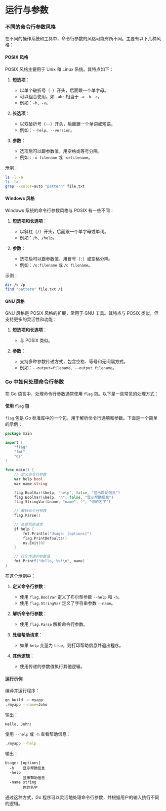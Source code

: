 # 运行与参数
### 不同的命令行参数风格

在不同的操作系统和工具中，命令行参数的风格可能有所不同。主要有以下几种风格：

#### POSIX 风格

POSIX 风格主要用于 Unix 和 Linux 系统。其特点如下：

1. **短选项**：
    - 以单个破折号（`-`）开头，后面跟一个单字母。
    - 可以组合使用，如 `-abc` 相当于 `-a -b -c`。
    - 例如：`-h`、`-v`。

2. **长选项**：
    - 以双破折号（`--`）开头，后面跟一个单词或短语。
    - 例如：`--help`、`--version`。

3. **参数**：
    - 选项后可以跟参数值，用空格或等号分隔。
    - 例如：`-o filename` 或 `-o=filename`。

示例：

```sh
ls -l -a
ls -la
grep --color=auto "pattern" file.txt
```

#### Windows 风格

Windows 系统的命令行参数风格与 POSIX 有一些不同：

1. **短选项和长选项**：
    - 以斜杠（`/`）开头，后面跟一个单字母或单词。
    - 例如：`/h`、`/help`。

2. **参数**：
    - 选项后可以跟参数值，用冒号（`:`）或空格分隔。
    - 例如：`/o:filename` 或 `/o filename`。

示例：

```sh
dir /s /p
find "pattern" file.txt /i
```

#### GNU 风格

GNU 风格是 POSIX 风格的扩展，常用于 GNU 工具。其特点与 POSIX 类似，但支持更多的灵活性和功能：

1. **短选项和长选项**：
    - 与 POSIX 类似。

2. **参数**：
    - 支持多种参数传递方式，包含空格、等号和无间隔方式。
    - 例如：`--output=filename`、`--output filename`。

### Go 中如何处理命令行参数

在 Go 语言中，处理命令行参数通常使用 `flag` 包。以下是一些常见的处理方式：

#### 使用 `flag` 包

`flag` 包是 Go 标准库中的一个包，用于解析命令行选项和参数。下面是一个简单的示例：

```go
package main

import (
	"flag"
	"fmt"
	"os"
)

func main() {
	// 定义命令行参数
	var help bool
	var name string

	flag.BoolVar(&help, "help", false, "显示帮助信息")
	flag.BoolVar(&help, "h", false, "显示帮助信息")
	flag.StringVar(&name, "name", "", "你的名字")

	// 解析命令行参数
	flag.Parse()

	// 处理帮助请求
	if help {
		fmt.Println("Usage: [options]")
		flag.PrintDefaults()
		os.Exit(0)
	}

	// 打印传递的参数值
	fmt.Printf("Hello, %s!\n", name)
}
```

在这个示例中：

1. **定义命令行参数**：
    - 使用 `flag.BoolVar` 定义了布尔型参数 `--help` 和 `-h`。
    - 使用 `flag.StringVar` 定义了字符串参数 `--name`。

2. **解析命令行参数**：
    - 使用 `flag.Parse` 解析命令行参数。

3. **处理帮助请求**：
    - 如果 `help` 变量为 `true`，则打印帮助信息并退出程序。

4. **其他逻辑**：
    - 使用传递的参数值执行其他逻辑。

#### 运行示例

编译并运行程序：

```sh
go build -o myapp
./myapp --name=John
```

输出：

```
Hello, John!
```

使用 `--help` 或 `-h` 查看帮助信息：

```sh
./myapp --help
```

输出：

```
Usage: [options]
  -h    显示帮助信息
  -help
        显示帮助信息
  -name string
        你的名字
```

通过这种方式，Go 程序可以灵活地处理命令行参数，并根据用户的输入执行不同的逻辑。